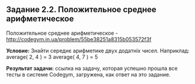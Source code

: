 **Задание 2.2. Положительное среднее арифметическое**
---------------------
Положительное среднее арифметическое - http://codegym.in.ua/problem/55be38251a8315b053572f3f

**Условие:** Знайти середнє арифметике двух додатніх чисел. Наприклад: average( 2, 4 ) = 3 average( 4, 7 ) = 5

**Результат задачи:** ссылка на задачу, которая успешно прошла все тесты в системе Codegym, загружена, как ответ на это задание.